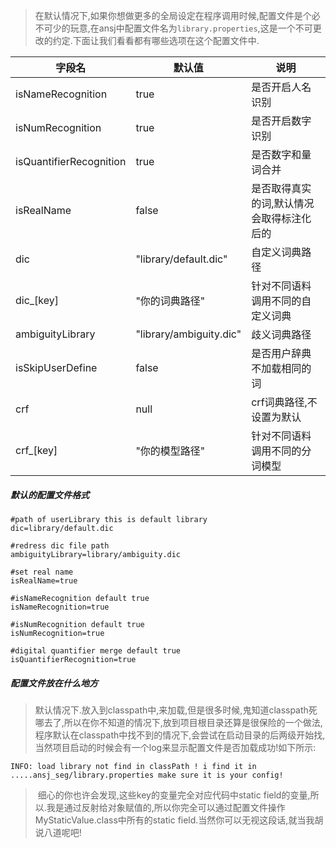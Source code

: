 

> 在默认情况下,如果你想做更多的全局设定在程序调用时候,配置文件是个必不可少的玩意,在ansj中配置文件名为`library.properties`,这是一个不可更改的约定.下面让我们看看都有哪些选项在这个配置文件中.

| 字段名                     | 默认值                     | 说明                    |
| ----------------------- | ----------------------- | --------------------- |
| isNameRecognition       | true                    | 是否开启人名识别              |
| isNumRecognition        | true                    | 是否开启数字识别              |
| isQuantifierRecognition | true                    | 是否数字和量词合并             |
| isRealName              | false                   | 是否取得真实的词,默认情况会取得标注化后的 |
| dic                     | "library/default.dic"   | 自定义词典路径               |
| dic_[key]               | "你的词典路径"                | 针对不同语料调用不同的自定义词典      |
| ambiguityLibrary        | "library/ambiguity.dic" | 歧义词典路径                |
| isSkipUserDefine        | false                   | 是否用户辞典不加载相同的词         |
| crf                     | null                    | crf词典路径,不设置为默认        |
| crf_[key]               | "你的模型路径"                | 针对不同语料调用不同的分词模型       |



##### 默认的配置文件格式

````
#path of userLibrary this is default library
dic=library/default.dic

#redress dic file path
ambiguityLibrary=library/ambiguity.dic

#set real name
isRealName=true

#isNameRecognition default true
isNameRecognition=true

#isNumRecognition default true
isNumRecognition=true

#digital quantifier merge default true
isQuantifierRecognition=true

````

##### 配置文件放在什么地方

> 默认情况下.放入到classpath中,来加载,但是很多时候,鬼知道classpath死哪去了,所以在你不知道的情况下,放到项目根目录还算是很保险的一个做法,程序默认在classpath中找不到的情况下,会尝试在启动目录的后两级开始找,当然项目启动的时候会有一个log来显示配置文件是否加载成功!如下所示:

```
INFO: load library not find in classPath ! i find it in 
.....ansj_seg/library.properties make sure it is your config!

```


> ​ 细心的你也许会发现,这些key的变量完全对应代码中static  field的变量,所以.我是通过反射给对象赋值的,所以你完全可以通过配置文件操作MyStaticValue.class中所有的static field.当然你可以无视这段话,就当我胡说八道呢吧!





